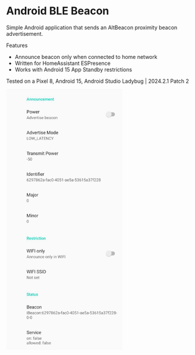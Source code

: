 # Android BLE Beacon

Simple Android application that sends an AltBeacon proximity beacon advertisement.

Features
- Announce beacon only when connected to home network
- Written for HomeAssistant ESPresence
- Works with Android 15 App Standby restrictions

Tested on a Pixel 8, Android 15, Android Studio Ladybug | 2024.2.1 Patch 2

<p>
    <img src="./.github/screenshot.jpg" alt="screenshot" height="700"/>
</p>
